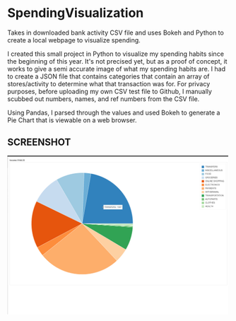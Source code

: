 # SpendingVisualization
Takes in downloaded bank activity CSV file and uses Bokeh and Python to create a local webpage to visualize spending.

I created this small project in Python to visualize my spending habits since the beginning of this year. It's not precised yet, but as a proof of concept, it works to give a semi accurate image of what my spending habits are. 
I had to create a JSON file that contains categories that contain an array of stores/activity to determine what that transaction was for.
For privacy purposes, before uploading my own CSV test file to Github, I manually scubbed out numbers, names, and ref numbers from the CSV file.

Using Pandas, I parsed through the values and used Bokeh to generate a Pie Chart that is viewable on a web browser.

## SCREENSHOT
<img src="https://github.com/DuranAdrian/SpendingVisualization/blob/master/Screenshot/BankPieChart.png" width = 500>

